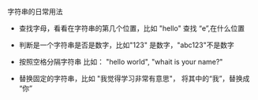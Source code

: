 字符串的日常用法

* 查找字母，看看在字符串的第几个位置，比如 "hello" 查找 “e”,在什么位置

* 判断是一个字符串是否是数字，比如"123" 是数字，"abc123"不是数字

* 按照空格分隔字符串 比如： "hello world", "whait is your name?"

* 替换固定的字符串，比如 "我觉得学习非常有意思"， 将其中的“我”，替换成 “你”

